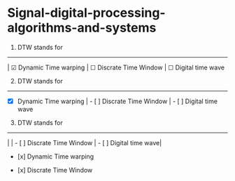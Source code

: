 # Signal-digital-processing-algorithms-and-systems
1. DTW stands for 
---------------------------------------------
| &#9745; Dynamic Time warping | &#9744; Discrate Time Window | &#9744; Digital time wave


2. DTW stands for 
---------------------------------------------
- [x] Dynamic Time warping | - [ ] Discrate Time Window | - [ ] Digital time wave


3. DTW stands for 
---------------------------------------------
|  | - [ ] Discrate Time Window | - [ ] Digital time wave|

<td><ul><li>[x] Dynamic Time warping</li></ul></td>
<td><ul><li>[x] Discrate Time Window</li></ul></td>
